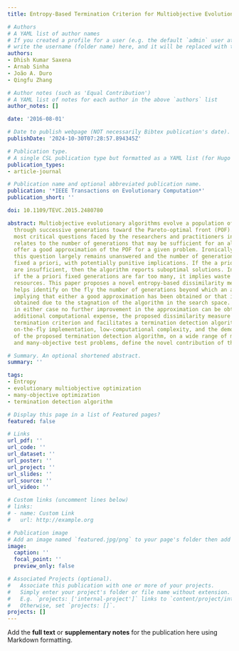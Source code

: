 ```yaml
---
title: Entropy-Based Termination Criterion for Multiobjective Evolutionary Algorithms

# Authors
# A YAML list of author names
# If you created a profile for a user (e.g. the default `admin` user at `content/authors/admin/`), 
# write the username (folder name) here, and it will be replaced with their full name and linked to their profile.
authors:
- Dhish Kumar Saxena
- Arnab Sinha
- João A. Duro
- Qingfu Zhang

# Author notes (such as 'Equal Contribution')
# A YAML list of notes for each author in the above `authors` list
author_notes: []

date: '2016-08-01'

# Date to publish webpage (NOT necessarily Bibtex publication's date).
publishDate: '2024-10-30T07:28:57.894345Z'

# Publication type.
# A single CSL publication type but formatted as a YAML list (for Hugo requirements).
publication_types:
- article-journal

# Publication name and optional abbreviated publication name.
publication: '*IEEE Transactions on Evolutionary Computation*'
publication_short: ''

doi: 10.1109/TEVC.2015.2480780

abstract: Multiobjective evolutionary algorithms evolve a population of solutions
  through successive generations toward the Pareto-optimal front (POF). One of the
  most critical questions faced by the researchers and practitioners in this domain
  relates to the number of generations that may be sufficient for an algorithm to
  offer a good approximation of the POF for a given problem. Ironically, to date,
  this question largely remains unanswered and the number of generations are arbitrarily
  fixed a priori, with potentially punitive implications. If the a priori fixed generations
  are insufficient, then the algorithm reports suboptimal solutions. In contrast,
  if the a priori fixed generations are far too many, it implies waste of computational
  resources. This paper proposes a novel entropy-based dissimilarity measure that
  helps identify on the fly the number of generations beyond which an algorithm stabilizes,
  implying that either a good approximation has been obtained or that it cannot be
  obtained due to the stagnation of the algorithm in the search space. Given that
  in either case no further improvement in the approximation can be obtained, despite
  additional computational expense, the proposed dissimilarity measure provides a
  termination criterion and facilitates a termination detection algorithm. The generality,
  on-the-fly implementation, low-computational complexity, and the demonstrated efficacy
  of the proposed termination detection algorithm, on a wide range of multiobjective
  and many-objective test problems, define the novel contribution of this paper.

# Summary. An optional shortened abstract.
summary: ''

tags:
- Entropy
- evolutionary multiobjective optimization
- many-objective optimization
- termination detection algorithm

# Display this page in a list of Featured pages?
featured: false

# Links
url_pdf: ''
url_code: ''
url_dataset: ''
url_poster: ''
url_project: ''
url_slides: ''
url_source: ''
url_video: ''

# Custom links (uncomment lines below)
# links:
# - name: Custom Link
#   url: http://example.org

# Publication image
# Add an image named `featured.jpg/png` to your page's folder then add a caption below.
image:
  caption: ''
  focal_point: ''
  preview_only: false

# Associated Projects (optional).
#   Associate this publication with one or more of your projects.
#   Simply enter your project's folder or file name without extension.
#   E.g. `projects: ['internal-project']` links to `content/project/internal-project/index.md`.
#   Otherwise, set `projects: []`.
projects: []
---
```


Add the **full text** or **supplementary notes** for the publication here using Markdown formatting.
